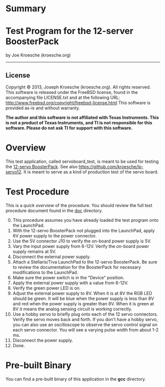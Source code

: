 Summary
=======

Test Program for the 12-server BoosterPack
==========================================
by Joe Kroesche (kroesche.org)

---

License
-------
Copyright &copy; 2013, Joseph Kroesche (kroesche.org).  All rights reserved.
This software is released under the FreeBSD license, found in the accompanying file LICENSE.txt and at the following URL:
  http://www.freebsd.org/copyright/freebsd-license.html
This software is provided as-is and without warranty.

**The author and this software is not affiliated with Texas Instruments.  This is not a product of Texas Instruments, and TI is not responsible for this software.  Please do not ask TI for support with this software.**

Overview
========
This test application, called servoboard_test, is meant to be used for testing the [12-servo BoosterPack](http://tronics.kroesche.org/servo-boosterpack.html).  See also https://github.com/kroesche/lp-servo12.  It is meant to serve as a kind of production test of the servo board.

Test Procedure
==============
This is a *quick overview* of the procedure.  You should review the full test procedure document found in the [doc](https://github.com/kroesche/servoboard_test/blob/master/doc) directory.

0. This procedure assumes you have already loaded the test program onto the LaunchPad.
1. With the 12-servo BoosterPack not plugged into the LaunchPad, apply 6V power supply to the power connector.
2. Use the 5V connector J10 to verify the on-board power supply is 5V.
3. Vary the input power supply from 6-12V.  Verify the on-board power supply remains at 5V.
4. Disconnect the external power supply.
5. Attach a Stellaris/Tiva LaunchPad to the 12-servo BoosterPack.  Be sure to review the documentation for the BoosterPack for necessary modifications to the LaunchPad.
6. Make sure the power switch is in the "Device" position.
7. Apply the external power supply with a value from 6-12V.
8. Verify the green power LED is on.
9. Adjust the external power supply to 8V.  When it is at 8V the RGB LED should be green.  It will be blue when the power supply is less than 8V and red when the power supply is greater than 8V.  When it is green at 8V it means the analog sensing circuit is working correctly.
10. Use a hobby servo to briefly plug onto each of the 12 servo connectors.  Verify the servo moves back and forth.  If you don't have a hobby servo, you can also use an oscilloscope to observe the servo control signal on each servo connector.  You will see a varying pulse width from about 1-2 ms.
11. Disconnect the power supply.
12. Done.

Pre-built Binary
================
You can find a pre-built binary of this application in the **gcc** directory.

